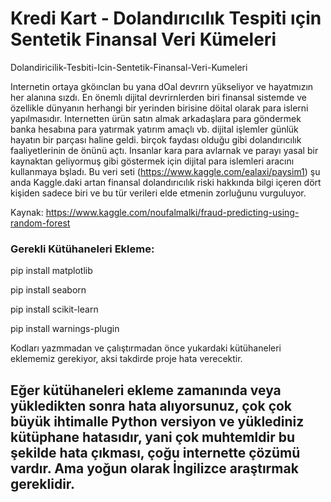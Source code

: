 # Kredi Kart - Dolandırıcılık Tespiti ıçin Sentetik Finansal Veri Kümeleri
Dolandiricilik-Tesbiti-Icin-Sentetik-Finansal-Veri-Kumeleri 

Internetin ortaya gköınclan bu yana dOal devrırn yükseliyor ve hayatmızın her alanına sızdı. En önemlı dijital devrirnlerden biri finansal sistemde ve özellikle dünyanın herhangi bir yerinden birisine döital olarak para islerni yapılmasıdır. Internetten ürün satın almak arkadaşlara para göndermek banka hesabına para yatırmak yatırım amaçlı vb. dijital işlemler günlük hayatın bir parçası haline geldi. birçok faydası olduğu gibi dolandırıcılık faaliyetlerinin de önünü açtı. Insanlar kara para avlarnak ve parayı yasal bir kaynaktan geliyormuş gibi göstermek için dijital para islemleri aracını kullanmaya bşladı. Bu veri seti (https://www.kaggle.com/ealaxi/paysim1) şu anda Kaggle.daki artan finansal dolandırıcılık riski hakkında bilgi içeren dört kişiden sadece biri ve bu tür verileri elde etmenin zorluğunu vurguluyor. 

Kaynak: https://www.kaggle.com/noufalmalki/fraud-predicting-using-random-forest 

### Gerekli Kütühaneleri Ekleme:

pip install matplotlib

pip install seaborn

pip install scikit-learn

pip install warnings-plugin

Kodları yazmmadan ve çalıştırmadan önce yukardaki kütühaneleri eklememiz gerekiyor, aksi takdirde proje hata verecektir.
## Eğer kütühaneleri ekleme zamanında veya yükledikten sonra hata alıyorsunuz, çok çok büyük ihtimalle Python versiyon ve yüklediniz kütüphane hatasıdır, yani çok muhtemldir bu şekilde hata çıkması, çoğu internette çözümü vardır. Ama yoğun olarak İngilizce araştırmak gereklidir.
